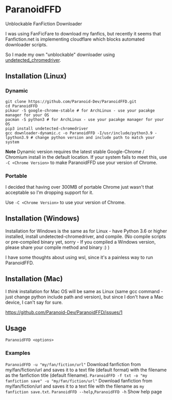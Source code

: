 # ParanoidFFD
Unblockable FanFiction Downloader

I was using FanFicFare to download my fanfics, but recently it seems that Fanfiction.net is implementing cloudflare which blocks automated downloader scripts.

So I made my own "unblockable" downloader using [undetected_chromedriver](https://github.com/ultrafunkamsterdam/undetected-chromedriver).

## Installation (Linux)
### Dynamic
```
git clone https://github.com/Paranoid-Dev/ParanoidFFD.git
cd ParanoidFFD
pikaur -S google-chrome-stable # for ArchLinux - use your pacakge manager for your OS
pacman -S python3 # for ArchLinux - use your pacakge manager for your OS
pip3 install undetected-chromedriver
gcc downloader-dynamic.c -o ParanoidFFD -I/usr/include/python3.9 -lpython3.9 # change python version and include path to match your system
```
**Note** Dynamic version requires the latest stable Google-Chrome / Chromium install in the default location. If your system fails to meet this, use `-C <Chrome Version>` to make ParanoidFFD use your version of Chrome.
### Portable
I decided that having over 300MB of portable Chrome just wasn't that acceptable so I'm dropping support for it.

Use `-C <Chrome Version>` to use your version of Chrome.
## Installation (Windows)
Installation for Windows is the same as for Linux - have Python 3.6 or higher installed, install undetected-chromedriver, and compile. (No compile scripts or pre-compiled binary yet, sorry - If you compiled a Windows version, please share your compile method and binary :) )

I have some thoughts about using wsl, since it's a painless way to run ParanoidFFD.
## Installation (Mac)
I *think* installation for Mac OS will be same as Linux (same gcc command - just change python include path and version), but since I don't have a Mac device, I can't say for sure.

https://github.com/Paranoid-Dev/ParanoidFFD/issues/1
## Usage
`ParanoidFFD <options>`
### Examples
`ParanoidFFD -u "my/fan/fiction/url"`
Download fanfiction from my/fan/fiction/url and saves it to a text file (default format) with the filename as the fanfiction title (default filename).
`ParanoidFFD -f txt -o "my fanfiction save" -u "my/fan/fiction/url"`
Download fanfiction from my/fan/fiction/url and saves it to a text file with the filename as `my fanfiction save.txt`.
`ParanoidFFD --help`,`ParanoidFFD -h`
Show help page